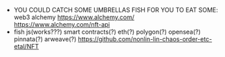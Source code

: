  * YOU COULD CATCH SOME UMBRELLAS FISH FOR YOU TO EAT SOME: web3 alchemy https://www.alchemy.com/ https://www.alchemy.com/nft-api
 * fish js(works???) smart contracts(?) eth(?) polygon(?) opensea(?) pinnata(?) arweave(?) https://github.com/nonlin-lin-chaos-order-etc-etal/NFT
